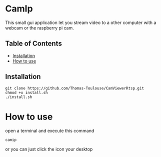 # CamIp
<p>This small gui application let you stream video to a other computer with a webcam or the raspberry pi cam. </p>


## Table of Contents

- [Installation](#installation)
- [How to use](#how-to-use)
## Installation
```
git clone https://github.com/Thomas-Toulouse/CamViewerRtsp.git
chmod +x install.sh
./install.sh
``` 
# How to use
open a terminal and execute this command
```
camip
```
or you can just click the icon your desktop
